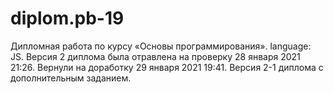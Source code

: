 # diplom.pb-19
Дипломная работа по курсу  «Основы программирования». language: JS.
Версия 2 диплома была отравлена на проверку 28 января 2021 21:26. Вернули на доработку 29 января 2021 19:41.
Версия 2-1 диплома с дополнительным заданием.
